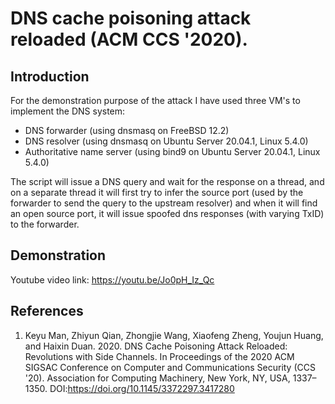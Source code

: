 # DNS cache poisoning attack reloaded (ACM CCS '2020).

## Introduction

For the demonstration purpose of the attack I have used three VM's to implement the DNS system:

- DNS forwarder (using dnsmasq on FreeBSD 12.2)
- DNS resolver (using dnsmasq on Ubuntu Server 20.04.1, Linux 5.4.0)
- Authoritative name server (using bind9 on Ubuntu Server 20.04.1, Linux 5.4.0)


The script will issue a DNS query and wait for the response on a thread, and on a separate thread it will first try to infer the source port (used by the forwarder to send the query to the upstream resolver) and when it will find an open source port, it will issue spoofed
dns responses (with varying TxID) to the forwarder.

## Demonstration

Youtube video link: https://youtu.be/Jo0pH_Iz_Qc

## References

1. Keyu Man, Zhiyun Qian, Zhongjie Wang, Xiaofeng Zheng, Youjun Huang, and Haixin Duan. 2020. DNS Cache Poisoning Attack Reloaded: Revolutions with Side Channels. In Proceedings of the 2020 ACM SIGSAC Conference on Computer and Communications Security (CCS '20). Association for Computing Machinery, New York, NY, USA, 1337–1350. DOI:https://doi.org/10.1145/3372297.3417280